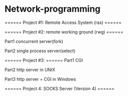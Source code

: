 Network-programming
===================
====== Project #1: Remote Access System (ras) ======

====== Project #2: remote working ground (rwg) ======

Part1 concurrent server(fork) 

Part2 single process server(select)

====== Project #3: ======
Part1 CGI

Part2 http server in UNIX

Part3 http server + CGI in Windows

====== Project 4: SOCKS Server (Version 4) ======
